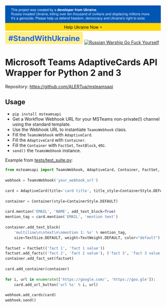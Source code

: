 [![Stand With Ukraine](https://raw.githubusercontent.com/vshymanskyy/StandWithUkraine/main/banner-direct-single.svg)](https://stand-with-ukraine.pp.ua)
[![Stand With Ukraine](https://raw.githubusercontent.com/vshymanskyy/StandWithUkraine/main/badges/StandWithUkraine.svg)](https://stand-with-ukraine.pp.ua)
[![Russian Warship Go Fuck Yourself](https://raw.githubusercontent.com/vshymanskyy/StandWithUkraine/main/badges/RussianWarship.svg)](https://stand-with-ukraine.pp.ua)

# Microsoft Teams AdaptiveCards API Wrapper for Python 2 and 3

Repository: https://github.com/ALERTua/msteamsapi

## Usage

- `pip install msteamsapi`
- Get a Workflow Webhook URL for your MSTeams non-private(!) channel using the standard template.
- Use the Webhook URL to instantiate `TeamsWebhook` class.
- Fill the `TeamsWebhook` with `AdaptiveCard`.
- Fill the `AdaptiveCard` with `Container`.
- Fill the `Container` with `FactSet`, `TextBlock`, etc.
- `send()` the `TeamsWebhook` instance.

Example from [tests/test_suite.py](tests/test_suite.py):

```python
from msteamsapi import TeamsWebhook, AdaptiveCard, Container, FactSet, ContainerStyle, TextWeight, TextSize

webhook = TeamsWebhook('your_webhook_url')

card = AdaptiveCard(title='card title', title_style=ContainerStyle.DEFAULT)

container = Container(style=ContainerStyle.DEFAULT)

card.mention('EMAIL', 'NAME', add_text_block=True)
mention_tag = card.mention('EMAIL', 'mention text')

container.add_text_block(
    'multiline\n\ntext\n\nmention 1: %s' % mention_tag,
    size=TextSize.DEFAULT, weight=TextWeight.DEFAULT, color="default")

factset = FactSet(('fact 1', 'fact 1 value'))
factset.add_facts(('fact 2', 'fact 2 value'), ('fact 3', 'fact 3 value'))
container.add_fact_set(factset)

card.add_container(container)

for i, url in enumerate(['https://google.com/', 'https://goo.gle']):
    card.add_url_button('url %s' % i, url)

webhook.add_cards(card)
webhook.send()
```
